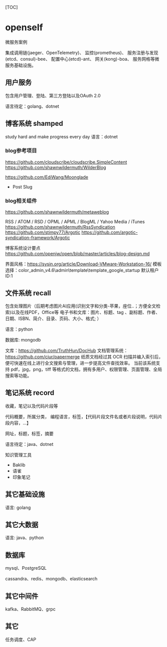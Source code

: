 [TOC]
# openself
微服务案例

集成调用链(jaeger、OpenTelemetry)、
监控(prometheus)、
服务注册与发现(etcd、consul)-bee、
配置中心(etcd)-ant、
网关(kong)-boa、
服务网格等微服务基础设施。

## 用户服务
包含用户管理、登陆、第三方登陆以及OAuth 2.0

语言待定：golang、dotnet

## 博客系统 shamped
study hard and make progress every day
语言：dotnet
### blog参考项目
https://github.com/cloudscribe/cloudscribe.SimpleContent
https://github.com/shawnwildermuth/WilderBlog


https://github.com/EdiWang/Moonglade
- Post Slug
### blog相关组件
https://github.com/shawnwildermuth/metaweblog

RSS / ATOM / RSD / OPML / APML / BlogML / Yahoo Media / iTunes
https://github.com/shawnwildermuth/RssSyndication
https://github.com/stimpy77/Argotic
https://github.com/argotic-syndication-framework/Argotic

博客系统设计要点
https://github.com/openjw/open/blob/master/articles/blog-design.md

界面风格：https://sysin.org/article/Download-VMware-Workstation-16/
模板选择：color_admin_v4.6\admin\template\template_google_startup
默认租户ID:1

## 文件系统 recall
包含处理图片（后期考虑图片AI应用(识别文字和分类-苹果，座位..；方便全文检索)以及在线PDF，Office等 电子书和文库：图片、标题、tag 、副标题、作者、日期、ISBN、简介、目录、页码、大小、格式;  ）

语言：python

数据库: mongodb

文库：https://github.com/TruthHun/DocHub
文档管理系统：https://github.com/ciur/papermerge
纸质文档经过其 OCR 扫描并编入索引后，便可快速在线上进行全文搜索与管理，进一步提高文件查找效率。
当前该系统支持 pdf，jpg，png，tiff 等格式的文档，拥有多用户、权限管理、页面管理、全局搜索等功能。

## 笔记系统 record
收藏，笔记以及代码片段等

代码概要，所属分类， 编程语言，标签，【代码片段文件名或者片段说明，代码片段内容，...】

网址，标题，标签，摘要



语言待定：java、dotnet


知识管理工具
- Baklib
- 语雀
- 印象笔记

## 其它基础设施
语言: golang

## 其它大数据
语言: java、python

## 数据库
mysql、PostgreSQL

cassandra、redis、mongodb、elasticsearch
## 其它中间件
kafka、RabbitMQ、grpc

## 其它
任务调度、CAP



